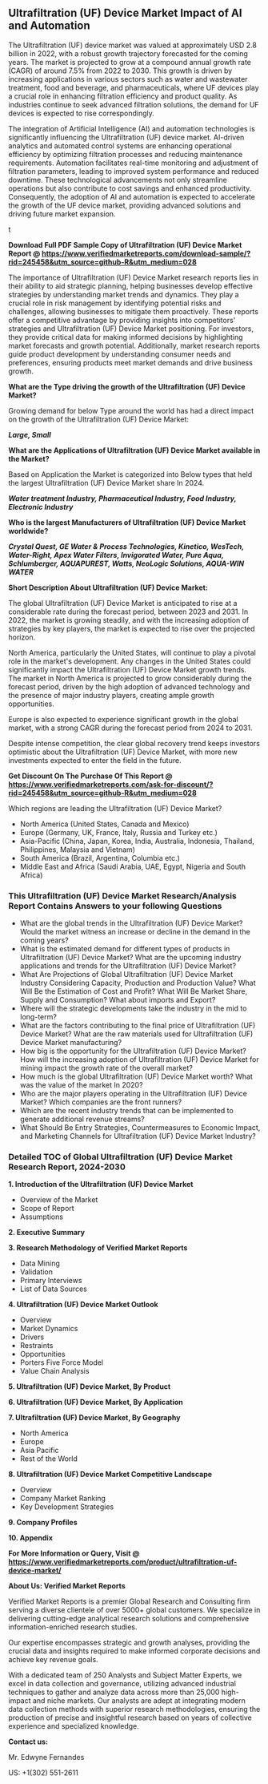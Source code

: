 <h2>Ultrafiltration (UF) Device Market Impact of AI and Automation</h2><p>The Ultrafiltration (UF) device market was valued at approximately USD 2.8 billion in 2022, with a robust growth trajectory forecasted for the coming years. The market is projected to grow at a compound annual growth rate (CAGR) of around 7.5% from 2022 to 2030. This growth is driven by increasing applications in various sectors such as water and wastewater treatment, food and beverage, and pharmaceuticals, where UF devices play a crucial role in enhancing filtration efficiency and product quality. As industries continue to seek advanced filtration solutions, the demand for UF devices is expected to rise correspondingly.</p><p>The integration of Artificial Intelligence (AI) and automation technologies is significantly influencing the Ultrafiltration (UF) device market. AI-driven analytics and automated control systems are enhancing operational efficiency by optimizing filtration processes and reducing maintenance requirements. Automation facilitates real-time monitoring and adjustment of filtration parameters, leading to improved system performance and reduced downtime. These technological advancements not only streamline operations but also contribute to cost savings and enhanced productivity. Consequently, the adoption of AI and automation is expected to accelerate the growth of the UF device market, providing advanced solutions and driving future market expansion.</p>t</p><p id="" class=""><strong>Download Full PDF Sample Copy of Ultrafiltration (UF) Device Market Report @ <a href="https://www.verifiedmarketreports.com/download-sample/?rid=245458&utm_source=github-R&utm_medium=028" target="_blank">https://www.verifiedmarketreports.com/download-sample/?rid=245458&utm_source=github-R&utm_medium=028</a></strong></p><p>The importance of&nbsp;Ultrafiltration (UF) Device Market research reports lies in their ability to aid strategic planning, helping businesses develop effective strategies by understanding market trends and dynamics. They play a crucial role in risk management by identifying potential risks and challenges, allowing businesses to mitigate them proactively. These reports offer a competitive advantage by providing insights into competitors' strategies and Ultrafiltration (UF) Device Market positioning. For investors, they provide critical data for making informed decisions by highlighting market forecasts and growth potential. Additionally, market research reports guide product development by understanding consumer needs and preferences, ensuring products meet market demands and drive business growth.</p><p><strong>What are the&nbsp;Type driving the growth of the Ultrafiltration (UF) Device Market?</strong></p><p id="" class="">Growing demand for below Type around the world has had a direct impact on the growth of the Ultrafiltration (UF) Device Market:</p><em><strong>Large, Small</strong></em></p><strong>What are the&nbsp;Applications&nbsp;of Ultrafiltration (UF) Device Market available in the Market?</strong></p><p id="" class="">Based on Application the Market is categorized into Below types that held the largest Ultrafiltration (UF) Device Market share In 2024.</p><em><strong>Water treatment Industry, Pharmaceutical Industry, Food Industry, Electronic Industry</strong></em></p><strong>Who is the largest Manufacturers of Ultrafiltration (UF) Device Market worldwide?</strong></p><p><em><strong>Crystal Quest, GE Water & Process Technologies, Kinetico, WesTech, Water-Right, Apex Water Filters, Invigorated Water, Pure Aqua, Schlumberger, AQUAPUREST, Watts, NeoLogic Solutions, AQUA-WIN WATER</strong></em></p><p id="" class=""><strong>Short Description About Ultrafiltration (UF) Device Market:</strong></p><p>The global Ultrafiltration (UF) Device Market is anticipated to rise at a considerable rate during the forecast period, between 2023 and 2031. In 2022, the market is growing steadily, and with the increasing adoption of strategies by key players, the market is expected to rise over the projected horizon.</p><p>North America, particularly the United States, will continue to play a pivotal role in the market's development. Any changes in the United States could significantly impact the Ultrafiltration (UF) Device Market growth trends. The market in North America is projected to grow considerably during the forecast period, driven by the high adoption of advanced technology and the presence of major industry players, creating ample growth opportunities.</p><p>Europe is also expected to experience significant growth in the global market, with a strong CAGR during the forecast period from 2024 to 2031.</p><p>Despite intense competition, the clear global recovery trend keeps investors optimistic about the Ultrafiltration (UF) Device Market, with more new investments expected to enter the field in the future.</p><p id="" class=""><strong>Get Discount On The Purchase Of This Report @ <a href="https://www.verifiedmarketreports.com/ask-for-discount/?rid=245458&utm_source=github-R&utm_medium=028" target="_blank">https://www.verifiedmarketreports.com/ask-for-discount/?rid=245458&utm_source=github-R&utm_medium=028</a></strong></p>Which regions are leading the Ultrafiltration (UF) Device Market?</p><ul><li>North America (United States, Canada and Mexico)</li><li>Europe (Germany, UK, France, Italy, Russia and Turkey etc.)</li><li>Asia-Pacific (China, Japan, Korea, India, Australia, Indonesia, Thailand, Philippines, Malaysia and Vietnam)</li><li>South America (Brazil, Argentina, Columbia etc.)</li><li>Middle East and Africa (Saudi Arabia, UAE, Egypt, Nigeria and South Africa)</li></ul><h3 id="" class="">This Ultrafiltration (UF) Device Market Research/Analysis Report Contains Answers to your following Questions</h3><ul><li>What are the global trends in the Ultrafiltration (UF) Device Market? Would the market witness an increase or decline in the demand in the coming years?</li><li>What is the estimated demand for different types of products in Ultrafiltration (UF) Device Market? What are the upcoming industry applications and trends for the Ultrafiltration (UF) Device Market?</li><li>What Are Projections of Global Ultrafiltration (UF) Device Market Industry Considering Capacity, Production and Production Value? What Will Be the Estimation of Cost and Profit? What Will Be Market Share, Supply and Consumption? What about imports and Export?</li><li>Where will the strategic developments take the industry in the mid to long-term?</li><li>What are the factors contributing to the final price of Ultrafiltration (UF) Device Market? What are the raw materials used for Ultrafiltration (UF) Device Market manufacturing?</li><li>How big is the opportunity for the Ultrafiltration (UF) Device Market? How will the increasing adoption of Ultrafiltration (UF) Device Market for mining impact the growth rate of the overall market?</li><li>How much is the global Ultrafiltration (UF) Device Market worth? What was the value of the market In 2020?</li><li>Who are the major players operating in the Ultrafiltration (UF) Device Market? Which companies are the front runners?</li><li>Which are the recent industry trends that can be implemented to generate additional revenue streams?</li><li>What Should Be Entry Strategies, Countermeasures to Economic Impact, and Marketing Channels for Ultrafiltration (UF) Device Market Industry?</li></ul><h3 id="" class="">Detailed TOC of Global Ultrafiltration (UF) Device Market Research Report, 2024-2030</h3><p id="" class=""><strong>1. Introduction of the Ultrafiltration (UF) Device Market</strong></p><ul><li>Overview of the Market</li><li>Scope of Report</li><li>Assumptions</li></ul><p id="" class=""><strong>2. Executive Summary</strong></p><p id="" class=""><strong>3. Research Methodology of Verified Market Reports</strong></p><ul><li>Data Mining</li><li>Validation</li><li>Primary Interviews</li><li>List of Data Sources</li></ul><p id="" class=""><strong>4. Ultrafiltration (UF) Device Market Outlook</strong></p><ul><li>Overview</li><li>Market Dynamics</li><li>Drivers</li><li>Restraints</li><li>Opportunities</li><li>Porters Five Force Model</li><li>Value Chain Analysis</li></ul><p id="" class=""><strong>5. Ultrafiltration (UF) Device Market, By Product</strong></p><p id="" class=""><strong>6. Ultrafiltration (UF) Device Market, By Application</strong></p><p id="" class=""><strong>7. Ultrafiltration (UF) Device Market, By Geography</strong></p><ul><li>North America</li><li>Europe</li><li>Asia Pacific</li><li>Rest of the World</li></ul><p id="" class=""><strong>8. Ultrafiltration (UF) Device Market Competitive Landscape</strong></p><ul><li>Overview</li><li>Company Market Ranking</li><li>Key Development Strategies</li></ul><p id="" class=""><strong>9. Company Profiles</strong></p><p id="" class=""><strong>10. Appendix</strong></p><p id="" class=""><strong>For More Information or Query, Visit @ <a href="https://www.verifiedmarketreports.com/product/ultrafiltration-uf-device-market/" target="_blank">https://www.verifiedmarketreports.com/product/ultrafiltration-uf-device-market/</a></strong></p><p id="" class=""><strong>About Us: Verified Market Reports</strong></p><p id="" class="">Verified Market Reports is a premier Global Research and Consulting firm serving a diverse clientele of over 5000+ global customers. We specialize in delivering cutting-edge analytical research solutions and comprehensive information-enriched research studies.</p><p id="" class="">Our expertise encompasses strategic and growth analyses, providing the crucial data and insights required to make informed corporate decisions and achieve key revenue goals.</p><p id="" class="">With a dedicated team of 250 Analysts and Subject Matter Experts, we excel in data collection and governance, utilizing advanced industrial techniques to gather and analyze data across more than 25,000 high-impact and niche markets. Our analysts are adept at integrating modern data collection methods with superior research methodologies, ensuring the production of precise and insightful research based on years of collective experience and specialized knowledge.</p><p id="" class=""><strong>Contact us:</strong></p><p id="" class="">Mr. Edwyne Fernandes</p><p id="" class="">US: +1(302) 551-2611</p>